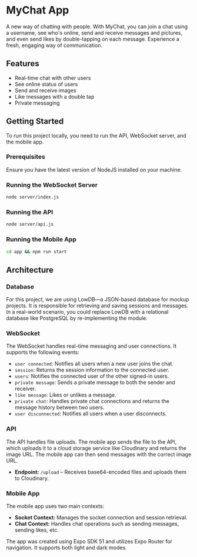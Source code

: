 # MyChat App

A new way of chatting with people. With MyChat, you can join a chat using a username, see who's online, send and receive messages and pictures, and even send likes by double-tapping on each message. Experience a fresh, engaging way of communication.

## Features

- Real-time chat with other users
- See online status of users
- Send and receive images
- Like messages with a double tap
- Private messaging

## Getting Started

To run this project locally, you need to run the API, WebSocket server, and the mobile app.

### Prerequisites

Ensure you have the latest version of NodeJS installed on your machine.

### Running the WebSocket Server

```bash
node server/index.js
```

### Running the API

```bash
node server/api.js
```

### Running the Mobile App

```bash
cd app && npm run start
```

## Architecture

### Database

For this project, we are using LowDB—a JSON-based database for mockup projects. It is responsible for retrieving and saving sessions and messages. In a real-world scenario, you could replace LowDB with a relational database like PostgreSQL by re-implementing the module.

### WebSocket

The WebSocket handles real-time messaging and user connections. It supports the following events:

- `user connected`: Notifies all users when a new user joins the chat.
- `session`: Returns the session information to the connected user.
- `users`: Notifies the connected user of the other signed-in users.
- `private message`: Sends a private message to both the sender and receiver.
- `like message`: Likes or unlikes a message.
- `private chat`: Handles private chat connections and returns the message history between two users.
- `user disconnected`: Notifies all users when a user disconnects.

### API

The API handles file uploads. The mobile app sends the file to the API, which uploads it to a cloud storage service like Cloudinary and returns the image URL. The mobile app can then send messages with the correct image URL.

- **Endpoint:** `/upload` – Receives base64-encoded files and uploads them to Cloudinary.

### Mobile App

The mobile app uses two main contexts:

- **Socket Context:** Manages the socket connection and session retrieval.
- **Chat Context:** Handles chat operations such as sending messages, sending likes, etc.

The app was created using Expo SDK 51 and utilizes Expo Router for navigation. It supports both light and dark modes.
